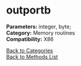 # outportb

**Parameters:** integer, byte;  
**Category:** Memory routines  
**Compatibility:** X86  


[Back to Categories](../categories/memory_routines.md)  
[Back to Methods List](../../SUMMARY.md)
